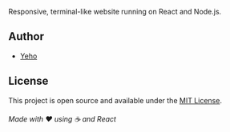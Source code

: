 Responsive, terminal-like website running on React and Node.js.

## Author

-   [Yeho](https://github.com/yeho)

## License

This project is open source and available under the [MIT License](/LICENSE).

###### Made with ❤️ using ☕ and React
